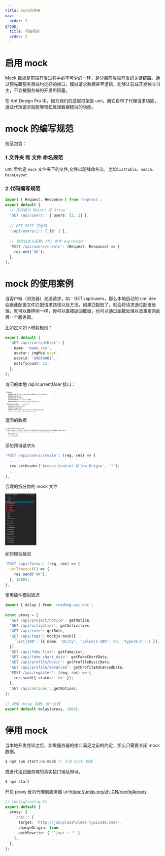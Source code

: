 ```yaml
---
title: mock的使用
nav:
  order: 3
group:
  title: 项目框架
  order: 2
---
```


# 启用 mock

Mock 数据是前端开发过程中必不可少的一环，是分离前后端开发的关键链路。通过预先跟服务器端约定好的接口，模拟请求数据甚至逻辑，能够让前端开发独立自主，不会被服务端的开发所阻塞。

在 Ant Design Pro 中，因为我们的底层框架是 umi，而它自带了代理请求功能，通过代理请求就能够轻松处理数据模拟的功能。

# mock 的编写规范

规范包含：

### 1.文件夹 和 文件 命名规范

umi 里约定 `mock` 文件夹下的文件,文件以驼峰命名法，比如`listTable`、`seach`、`baseLayout`

### 2.代码编写规范

```ts
import { Request, Response } from 'express';
export default {
  // 支持值为 Object 和 Array
  'GET /api/users': { users: [1, 2] },

  // GET POST 可省略
  '/api/users/1': { id: 1 },

  // 支持自定义函数，API 参考 express@4
  'POST /api/users/create': (Request, Response) => {
    res.end('OK');
  },
};
```

# mock 的使用案例

当客户端（浏览器）发送请求，如：GET /api/users，那么本地启动的 umi dev 会跟此配置文件匹配请求路径以及方法，如果匹配到了，就会将请求通过配置处理，就可以像样例一样，你可以直接返回数据，也可以通过函数处理以及重定向到另一个服务器。

比如定义如下映射规则：

```ts
export default {
  'GET /api/currentUser': {
    name: 'momo.zxy',
    avatar: imgMap.user,
    userid: '00000001',
    notifyCount: 12,
  },
};
```

访问的本地 /api/currentUser 接口：</br>

<img src="./images/mock-09-1.png" width="30%">

返回的数据</br>

<img src="./images/mock-09-2.png" width="40%">

添加跨域请求头

```ts
'POST /api/users/create': (req, res) => {
  ...
  res.setHeader('Access-Control-Allow-Origin', '*');
  ...
},
```

合理的拆分你的 mock 文件

<img src="./images/mock-09-3.jpg" width="20%">

如何模拟延迟

```ts
'POST /api/forms': (req, res) => {
  setTimeout(() => {
    res.send('Ok');
  }, 1000);
},
```

使用插件模拟延迟

```ts
import { delay } from 'roadhog-api-doc';

const proxy = {
  'GET /api/project/notice': getNotice,
  'GET /api/activities': getActivities,
  'GET /api/rule': getRule,
  'GET /api/tags': mockjs.mock({
    'list|100': [{ name: '@city', 'value|1-100': 50, 'type|0-2': 1 }],
  }),
  'GET /api/fake_list': getFakeList,
  'GET /api/fake_chart_data': getFakeChartData,
  'GET /api/profile/basic': getProfileBasicData,
  'GET /api/profile/advanced': getProfileAdvancedData,
  'POST /api/register': (req, res) => {
    res.send({ status: 'ok' });
  },
  'GET /api/notices': getNotices,
};

// 调用 delay 函数，统一处理
export default delay(proxy, 1000);
```

# 停用 mock

当本地开发完毕之后，如果服务器的接口满足之前的约定，那么只需要关闭 mock 数据。

```ts
$ npm run start:no-mock // 不走 mock 数据
```

或者代理到服务端的真实接口地址即可。

```ts
$ npm start
```

开启 proxy 反向代理到服务器 url:https://umijs.org/zh-CN/config#proxy

```ts
// config/config.ts
export default {
  proxy: {
    '/api': {
      target: 'http://jsonplaceholder.typicode.com/',
      changeOrigin: true,
      pathRewrite: { '^/api': '' },
    },
  },
};
```
